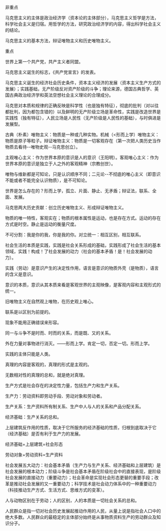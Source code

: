 非重点 

马克思主义的主体是政治经济学（资本论的主体部分），马克思主义哲学是方法，科学社会主义是归宿。用哲学的方法，研究政治经济学的内容，得出科学社会主义的结论。 

马克思主义的基本方法，辩证唯物主义和历史唯物主义。 

重点 

世界上第一个共产党，共产主义者同盟。 

马克思主义诞生的标志，《共产党宣言》的发表。 

马克思主义诞生的经济社会历史条件，资本主义经济的发展（资本主义生产方式的发展）；实践基础，无产阶级反对资产阶级的斗争；理论来源，德国古典哲学、英国古典政治经济学和英法空想社会主义理论的合理成分。 

马克思对本质和规律的正确反映是科学性（也是独有特征），彻底的批判（对以往都批判，因为都包含错的）以及鲜明的无产阶级立场是革命性，实践是改造世界是实践性（独有特征），人民立场是人民性（无产阶级是人民性的基础），与时俱进是发展型。 

古典（朴素）唯物主义：物质是一种或几种实物。机械（<形而上学）唯物主义：物质是原子等粒子。辩证唯物主义：物质是一切客观存在（第一次把人类历史当作物质去看待--唯物史观--马克思创立）。 

主观唯心主义：作为世界本原的意识是人的意识（王阳明）。客观唯心主义：作为世界本原的意识是独立于人之外的客观精神（宗教创世）。 

唯物与维新都是可知论，只是认识顺序不同；二元论--不彻底的唯心主义（即意识不能或者不能完全认识物质），是不可知论。 

世界是怎么存在的？形而上学，孤立、片面、静止、无矛盾；辩证法，联系、全面、发展。 

马克思两大历史贡献：创立历史唯物主义、形成辩证唯物主义。 

物质的唯一特性，客观实在；物质的根本属性是运动，也是存在方式。运动的存在方式是时空。静止是运动的衡量尺度。 

不可分割：我是你的我，你是我的你。对立统一：相互区别，相互联系。 

社会生活的本质是实践，实践是社会关系形成的基础，实践形成了社会生活的基本领域，实践！构成！了社会发展的动力（社会的基本矛盾！是！社会发展的动力）。 

实践（劳动）是意识产生的决定性作用，语言是意识的物质外壳（是物质），语言的含义是意识。 

意识的本质，意识从其本质来看是客观世界的主观映像，是客观内容和主观形式的统一。 

旧唯物主义在自然观上唯物，在历史观上唯心。 

联系是以区别为前提的。 

现象不能用正确错误来形容。 

同一与斗争不是时而、时而的关系，而是既、又的关系。  

外在力量对事物进行消灭。——形而上学。肯定一切，否定一切。形而上学。 

 实践的主体只能是人类。 

真理的内容是客观的，真理的形式是主观的。 

无数相对性的真理的总和，就是绝对真理。 

生产方式是社会存在的决定性力量，包括生产力和生产关系。 

生产力：劳动资料即劳动手段、劳动对象和劳动者。 

生产关系：生产资料所有制关系、生产中人与人的关系和产品分配关系。 

经济基础：生产关系的总和。 

上层建筑反作用的性质，取决于它所服务的经济基础的性质，归根到底取决于它（经济基础）是否有利于生产力的发展。 

经济基础+上层建筑=社会形态 

劳动对象+劳动资料=生产资料 

社会发展五大动力：社会基本矛盾（生产力与生产关系、经济基础和上层建筑）是社会发展的根本动力；阶级斗争是社会基本矛盾在阶级社会中的直接表现，是阶级社会发展的直接动力（重要动力）；社会革命是实现社会形态更替的重要手段；改革是推动社会发展的又一重要动力；科学技术是社会动力体系中的一种重要动力（科技推动生产方式、生活方式、思维方式的变革）。 

人与动物区别在于劳动；人的区别，人的本质是一切社会关系的总和。 

人民群众是指一切对社会历史发展起推动作用的人民，从量上说是指社会人口中的绝大多数。人民群众的最稳定的主体部分始终是从事物质资料生产的劳动群众及知识分子。 